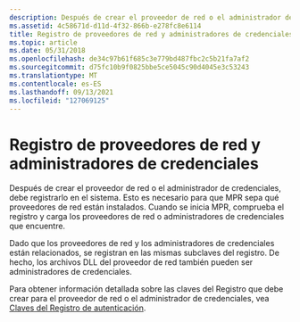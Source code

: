 ```yaml
---
description: Después de crear el proveedor de red o el administrador de credenciales, debe registrarlo en el sistema.
ms.assetid: 4c58671d-d11d-4f32-866b-e278fc8e6114
title: Registro de proveedores de red y administradores de credenciales
ms.topic: article
ms.date: 05/31/2018
ms.openlocfilehash: de34c97b61f685c3e779bd487fbc2c5b21fa7af2
ms.sourcegitcommit: d75fc10b9f0825bbe5ce5045c90d4045e3c53243
ms.translationtype: MT
ms.contentlocale: es-ES
ms.lasthandoff: 09/13/2021
ms.locfileid: "127069125"
---
```

# <a name="registering-network-providers-and-credential-managers"></a>Registro de proveedores de red y administradores de credenciales

Después de crear el proveedor de red o el administrador de credenciales, debe registrarlo en el sistema. Esto es necesario para que MPR sepa qué proveedores de red están instalados. Cuando se inicia MPR, comprueba el registro y carga los proveedores de red o administradores de credenciales que encuentre.

Dado que los proveedores de red y los administradores de credenciales están relacionados, se registran en las mismas subclaves del registro. De hecho, los archivos DLL del proveedor de red también pueden ser administradores de credenciales.

Para obtener información detallada sobre las claves del Registro que debe crear para el proveedor de red o el administrador de credenciales, vea [Claves del Registro de autenticación](authentication-registry-keys.md).

 

 



